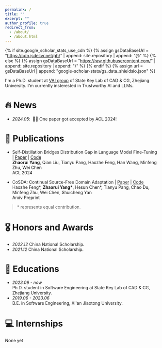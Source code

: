 ```yaml
---
permalink: /
title: ""
excerpt: ""
author_profile: true
redirect_from: 
  - /about/
  - /about.html
---
```


{% if site.google_scholar_stats_use_cdn %}
{% assign gsDataBaseUrl = "https://cdn.jsdelivr.net/gh/" | append: site.repository | append: "@" %}
{% else %}
{% assign gsDataBaseUrl = "https://raw.githubusercontent.com/" | append: site.repository | append: "/" %}
{% endif %}
{% assign url = gsDataBaseUrl | append: "google-scholar-stats/gs_data_shieldsio.json" %}

<span class='anchor' id='about-me'></span>

I'm a Ph.D. student at [VAI group](https://zjuvag.org/) of State Key Lab of CAD & CG, Zhejiang University. I'm currently insterested in Trustworthy AI and LLMs.

# 🔥 News
- *2024.05*: &nbsp;🎉🎉 One paper got accepted by ACL 2024!

# 📝 Publications
- Self-Distillation Bridges Distribution Gap in Language Model Fine-Tuning \| [Paper](https://arxiv.org/pdf/2402.13669) \| [Code](https://github.com/sail-sg/sdft) 
<br>**Zhaorui Yang**, Qian Liu, Tianyu Pang, Haozhe Feng, Han Wang, Minfeng Zhu, Wei Chen
<br>ACL 2024

- CoSDA: Continual Source-Free Domain Adaptation \| [Paper](https://arxiv.org/pdf/2304.06627) \| [Code](https://github.com/FengHZ/CoSDA)
<br>Haozhe Feng\*, **Zhaorui Yang\***, Hesun Chen\*, Tianyu Pang, Chao Du, Minfeng Zhu, Wei Chen, Shuicheng Yan
<br>Arxiv Preprint

> \* represents equal contribution.

# 🎖 Honors and Awards
- *2022.12* China National Scholarship.
- *2021.12* China National Scholarship.

# 📖 Educations
- *2023.09 - now* <br> Ph.D. student in Software Engineering at State Key Lab of CAD & CG, Zhejiang University.
- *2019.09 - 2023.06* <br> B.E. in Software Engineering, Xi'an Jiaotong University.

# 💻 Internships
None yet